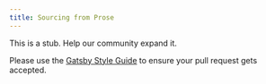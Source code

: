 ```yaml
---
title: Sourcing from Prose
---
```


This is a stub. Help our community expand it.

Please use the [Gatsby Style Guide](/contributing/gatsby-style-guide/) to ensure your
pull request gets accepted.
